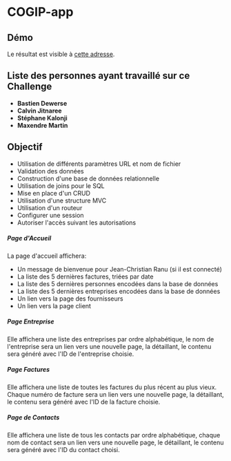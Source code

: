 # COGIP-app

## Démo

Le résultat est visible à [cette adresse](https://calvin-jitnaree.alwaysdata.net/COGIP-app/).

## Liste des personnes ayant travaillé sur ce Challenge

-   **Bastien Dewerse**
-   **Calvin Jitnaree**
-   **Stéphane Kalonji**
-   **Maxendre Martin**

## Objectif

-   Utilisation de différents paramètres URL et nom de fichier
-   Validation des données
-   Construction d'une base de données relationnelle
-   Utilisation de joins pour le SQL
-   Mise en place d'un CRUD
-   Utilisation d'une structure MVC
-   Utilisation d'un routeur
-   Configurer une session
-   Autoriser l'accès suivant les autorisations

##### Page d'Accueil

La page d'accueil affichera:

-   Un message de bienvenue pour Jean-Christian Ranu (si il est connecté)
-   La liste des 5 dernières factures, triées par date
-   La liste des 5 dernières personnes encodées dans la base de données
-   La liste des 5 dernières entreprises encodées dans la base de données
-   Un lien vers la page des fournisseurs
-   Un lien vers la page client

##### Page Entreprise

Elle affichera une liste des entreprises par ordre alphabétique, le nom de l'entreprise sera un lien vers une nouvelle page, la détaillant, le contenu sera généré avec l'ID de l'entreprise choisie.

##### Page Factures

Elle affichera une liste de toutes les factures du plus récent au plus vieux. Chaque numéro de facture sera un lien vers une nouvelle page, la détaillant, le contenu sera généré avec l'ID de la facture choisie.

##### Page de Contacts

Elle affichera une liste de tous les contacts par ordre alphabétique, chaque nom de contact sera un lien vers une nouvelle page, le détaillant, le contenu sera généré avec l'ID du contact choisi.
